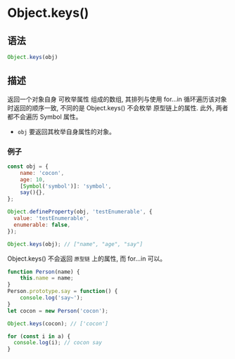 # Object.keys()

## 语法

```js
Object.keys(obj)
```

## 描述
返回一个对象自身 可枚举属性 组成的数组, 其排列与使用 for...in 循环遍历该对象时返回的顺序一致, 不同的是 Object.keys() 不会枚举 原型链上的属性. 此外, 两者都不会遍历 Symbol 属性。

- `obj` 要返回其枚举自身属性的对象。

### 例子
```js
const obj = {
    name: 'cocon',
    age: 10,
    [Symbol('symbol')]: 'symbol',
    say(){}, 
};

Object.defineProperty(obj, 'testEnumerable', {
  value: 'testEnumerable',
  enumerable: false,
});

Object.keys(obj); // ["name", "age", "say"]
```

Object.keys() 不会返回 `原型链` 上的属性, 而 for...in 可以。
```js
function Person(name) {
    this.name = name;
}
Person.prototype.say = function() {
    console.log('say~');
}
let cocon = new Person('cocon');

Object.keys(cocon); // ['cocon']

for (const i in a) {
  console.log(i); // cocon say
}
```